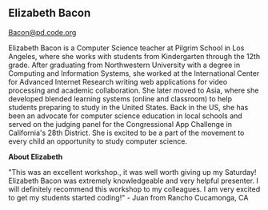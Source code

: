 ## Elizabeth Bacon
[Bacon@pd.code.org](mailto:bacon@pd.code.org)

Elizabeth Bacon is a Computer Science teacher at Pilgrim School in Los Angeles, where she works with students from Kindergarten through the 12th grade.  After graduating from Northwestern University with a degree in Computing and Information Systems, she worked at the International Center for Advanced Internet Research writing web applications for video processing and academic collaboration.  She later moved to Asia, where she developed blended learning systems (online and classroom) to help students preparing to study in the United States.  Back in the US, she has been an advocate for computer science education in local schools and served on the judging panel for the Congressional App Challenge in California's 28th District.  She is excited to be a part of the movement to every child an opportunity to study computer science.

**About Elizabeth**

"This was an excellent workshop., it was well worth giving up my Saturday! Elizabeth Bacon was extremely knowledgeable and very helpful presenter. I will definitely recommend this workshop to my colleagues. I am very excited to get my students started coding!" - Juan from Rancho Cucamonga, CA